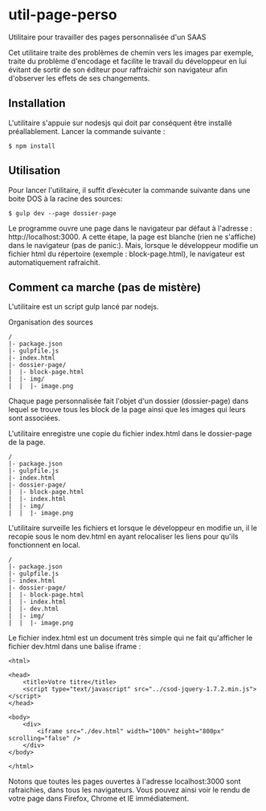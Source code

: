 # util-page-perso
Utilitaire pour travailler des pages personnalisée d'un SAAS

Cet utilitaire traite des problèmes de chemin vers les images par exemple, traite du problème d'encodage et facilite 
le travail du développeur en lui évitant de sortir de son éditeur pour raffraichir son navigateur afin d'observer
les effets de ses changements.

## Installation

L'utilitaire s'appuie sur nodesjs qui doit par conséquent être installé préallablement.
Lancer la commande suivante : 

    $ npm install

## Utilisation

Pour lancer l'utilitaire, il suffit d’exécuter la commande suivante dans une boite DOS à la racine des sources:

    $ gulp dev --page dossier-page

Le programme ouvre une page dans le navigateur par défaut à l'adresse : http://localhost:3000. 
A cette étape, la page est blanche (rien ne s'affiche) dans le navigateur (pas de panic:). 
Mais, lorsque le développeur modifie un fichier html du répertoire (exemple : block-page.html), le navigateur est automatiquement rafraichit.

## Comment ca marche (pas de mistère)

L'utilitaire est un script gulp lancé par nodejs.

Organisation des sources

    /
    |- package.json
    |- gulpfile.js
    |- index.html
    |- dossier-page/
    |  |- block-page.html
    |  |- img/
    |  |  |- image.png

Chaque page personnalisée fait l'objet d'un dossier (dossier-page) dans lequel se trouve tous les block de la page ainsi que les images qui leurs sont associées.

L'utilitaire enregistre une copie du fichier index.html dans le dossier-page de la page.

    /
    |- package.json
    |- gulpfile.js
    |- index.html
    |- dossier-page/
    |  |- block-page.html
    |  |- index.html
    |  |- img/
    |  |  |- image.png

L'utilitaire surveille les fichiers et lorsque le développeur en modifie un, il le recopie sous le nom dev.html en ayant relocaliser les liens pour qu'ils fonctionnent en local.

    /
    |- package.json
    |- gulpfile.js
    |- index.html
    |- dossier-page/
    |  |- block-page.html
    |  |- index.html
    |  |- dev.html
    |  |- img/
    |  |  |- image.png

Le fichier index.html est un document très simple qui ne fait qu'afficher le fichier dev.html dans une balise iframe :

    <html>

    <head>
        <title>Votre titre</title>
        <script type="text/javascript" src="../csod-jquery-1.7.2.min.js"></script>
    </head>

    <body>
        <div>
            <iframe src="./dev.html" width="100%" height="800px" scrolling="false" />
        </div>
    </body>

    </html>

Notons que toutes les pages ouvertes à l'adresse localhost:3000 sont rafraichies, dans tous les navigateurs. Vous pouvez ainsi voir le rendu de votre page dans Firefox, Chrome et IE immédiatement.